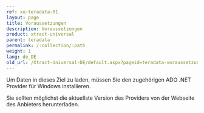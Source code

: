 ```yaml
---
ref: xu-teradata-01
layout: page
title: Voraussetzungen
description: Voraussetzungen
product: xtract-universal
parent: teradata
permalink: /:collection/:path
weight: 1
lang: de_DE
old_url: /Xtract-Universal-DE/default.aspx?pageid=teradata-voraussetzungen
---
```


Um Daten in dieses Ziel zu laden, müssen Sie den zugehörigen ADO .NET Provider für Windows installieren.  

Sie sollten möglichst die aktuellste Version des Providers von der Webseite des Anbieters herunterladen.